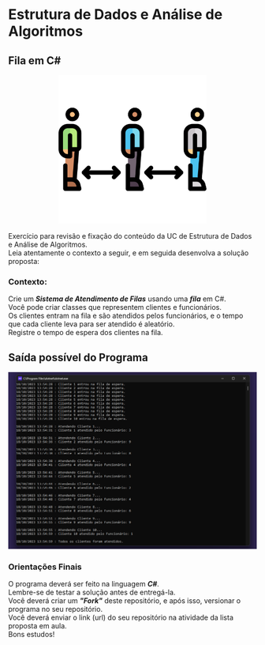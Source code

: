 # Estrutura de Dados e Análise de Algoritmos

## Fila em C#

<p align="center">
  <a href="#">
    <img src="logo\fila.png" width="300" alt="Fila">
  </a>
</p>

Exercício para revisão e fixação do conteúdo da UC de Estrutura de Dados e Análise de Algoritmos.<br>
Leia atentamente o contexto a seguir, e em seguida desenvolva a solução proposta:

 ### Contexto:

Crie um ***Sistema de Atendimento de Filas*** usando uma ***fila*** em C#. </br>
Você pode criar classes que representem clientes e funcionários.</br>
Os clientes entram na fila e são atendidos pelos funcionários, e o tempo que cada cliente leva para ser atendido é aleatório.</br>
Registre o tempo de espera dos clientes na fila.

## Saída possível do Programa

<p align="center">
  <a href="#">
    <img src="logo\code.png" width="600" alt="Saída do Programa">
  </a>
</p>

### Orientações Finais

O programa deverá ser feito na linguagem ***C#***.<br>
Lembre-se de testar a solução antes de entregá-la.<br>
Você deverá criar um ***"Fork"*** deste repositório, e após isso, versionar o programa no seu repositório.<br>
Você deverá enviar o link (url) do seu repositório na atividade da lista proposta em aula.<br>
Bons estudos!